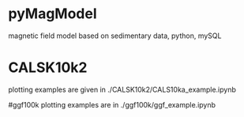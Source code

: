 # pyMagModel
magnetic field model based on sedimentary data, python, mySQL

# CALSK10k2
plotting examples are given in ./CALSK10k2/CALS10ka_example.ipynb

#ggf100k
plotting examples are in ./ggf100k/ggf_example.ipynb


